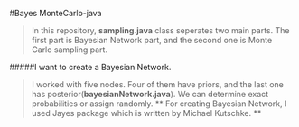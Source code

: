 #Bayes MonteCarlo-java

>In this repository, **sampling.java** class seperates two main parts.  The first part is Bayesian Network part, and the second one is Monte Carlo sampling part.   

#####I want to create a Bayesian Network.
>I worked with five nodes.  Four of them have priors, and the last one has posterior(**bayesianNetwork.java**).  We can determine exact probabilities or assign randomly.  ** For creating Bayesian Network, I used Jayes package which is written by Michael Kutschke.  **



